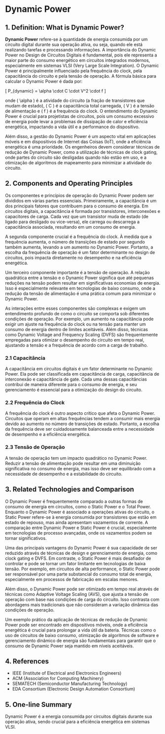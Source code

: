 # Dynamic Power

## 1. Definition: What is **Dynamic Power**?
**Dynamic Power** refere-se à quantidade de energia consumida por um circuito digital durante sua operação ativa, ou seja, quando ele está realizando tarefas e processando informações. A importância do Dynamic Power no Design de Circuitos Digitais é fundamental, pois ele representa a maior parte do consumo energético em circuitos integrados modernos, especialmente em sistemas VLSI (Very Large Scale Integration). O Dynamic Power é principalmente influenciado pela frequência do clock, pela capacitância do circuito e pela tensão de operação. A fórmula básica para calcular o Dynamic Power é dada por:

\[ P_{dynamic} = \alpha \cdot C \cdot V^2 \cdot f \]

onde \( \alpha \) é a atividade do circuito (a fração de transistores que mudam de estado), \( C \) é a capacitância total carregada, \( V \) é a tensão de alimentação e \( f \) é a frequência do clock. O entendimento do Dynamic Power é crucial para projetistas de circuitos, pois um consumo excessivo de energia pode levar a problemas de dissipação de calor e eficiência energética, impactando a vida útil e a performance do dispositivo.

Além disso, a gestão do Dynamic Power é um aspecto vital em aplicações móveis e em dispositivos de Internet das Coisas (IoT), onde a eficiência energética é uma prioridade. Os engenheiros devem considerar técnicas de redução de Dynamic Power, como a utilização de técnicas de clock gating, onde partes do circuito são desligadas quando não estão em uso, e a otimização de algoritmos de mapeamento para minimizar a atividade do circuito.

## 2. Components and Operating Principles
Os componentes e princípios de operação do Dynamic Power podem ser divididos em várias partes essenciais. Primeiramente, a capacitância é um dos principais fatores que contribuem para o consumo de energia. Em circuitos digitais, a capacitância é formada por transistores, interconexões e capacitores de carga. Cada vez que um transistor muda de estado (de ligado para desligado ou vice-versa), ele carrega ou descarrega a capacitância associada, resultando em um consumo de energia.

A segunda componente crucial é a frequência do clock. À medida que a frequência aumenta, o número de transições de estado por segundo também aumenta, levando a um aumento no Dynamic Power. Portanto, a escolha da frequência de operação é um fator determinante no design de circuitos, pois impacta diretamente no desempenho e na eficiência energética.

Um terceiro componente importante é a tensão de operação. A relação quadrática entre a tensão e o Dynamic Power significa que até pequenas reduções na tensão podem resultar em significativas economias de energia. Isso é especialmente relevante em tecnologias de baixo consumo, onde a redução da tensão de alimentação é uma prática comum para minimizar o Dynamic Power.

As interações entre esses componentes são complexas e exigem um entendimento profundo de como o circuito se comporta sob diferentes condições de operação. Por exemplo, um aumento na capacitância pode exigir um ajuste na frequência do clock ou na tensão para manter um consumo de energia dentro de limites aceitáveis. Além disso, técnicas como Dynamic Voltage and Frequency Scaling (DVFS) são frequentemente empregadas para otimizar o desempenho do circuito em tempo real, ajustando a tensão e a frequência de acordo com a carga de trabalho.

### 2.1 Capacitância
A capacitância em circuitos digitais é um fator determinante no Dynamic Power. Ela pode ser classificada em capacitância de carga, capacitância de interconexão e capacitância de gate. Cada uma dessas capacitâncias contribui de maneira diferente para o consumo de energia, e seu gerenciamento é essencial para a otimização do design do circuito.

### 2.2 Frequência do Clock
A frequência do clock é outro aspecto crítico que afeta o Dynamic Power. Circuitos que operam em altas frequências tendem a consumir mais energia devido ao aumento no número de transições de estado. Portanto, a escolha da frequência deve ser cuidadosamente balanceada entre a necessidade de desempenho e a eficiência energética.

### 2.3 Tensão de Operação
A tensão de operação tem um impacto quadrático no Dynamic Power. Reduzir a tensão de alimentação pode resultar em uma diminuição significativa no consumo de energia, mas isso deve ser equilibrado com a necessidade de desempenho e a estabilidade do circuito.

## 3. Related Technologies and Comparison
O Dynamic Power é frequentemente comparado a outras formas de consumo de energia em circuitos, como o Static Power e o Total Power. Enquanto o Dynamic Power é associado a operações ativas do circuito, o Static Power refere-se à energia consumida por transistores que estão em estado de repouso, mas ainda apresentam vazamentos de corrente. A comparação entre Dynamic Power e Static Power é crucial, especialmente em tecnologias de processo avançadas, onde os vazamentos podem se tornar significativos.

Uma das principais vantagens do Dynamic Power é sua capacidade de ser reduzido através de técnicas de design e gerenciamento de energia, como clock gating e DVFS. Em contraste, o Static Power é mais desafiador de controlar e pode se tornar um fator limitante em tecnologias de baixa tensão. Por exemplo, em circuitos de alta performance, o Static Power pode ser responsável por uma parte substancial do consumo total de energia, especialmente em processos de fabricação em escalas menores.

Além disso, o Dynamic Power pode ser otimizado em tempo real através de técnicas como Adaptive Voltage Scaling (AVS), que ajusta a tensão de operação com base nas condições de carga do circuito. Isso contrasta com abordagens mais tradicionais que não consideram a variação dinâmica das condições de operação.

Um exemplo prático da aplicação de técnicas de redução de Dynamic Power pode ser encontrado em dispositivos móveis, onde a eficiência energética é crucial para prolongar a vida útil da bateria. Técnicas como o uso de circuitos de baixo consumo, otimização de algoritmos de software e gerenciamento dinâmico de energia são fundamentais para garantir que o consumo de Dynamic Power seja mantido em níveis aceitáveis.

## 4. References
- IEEE (Institute of Electrical and Electronics Engineers)
- ACM (Association for Computing Machinery)
- SEMATECH (Semiconductor Manufacturing Technology)
- EDA Consortium (Electronic Design Automation Consortium)

## 5. One-line Summary
Dynamic Power é a energia consumida por circuitos digitais durante sua operação ativa, sendo crucial para a eficiência energética em sistemas VLSI.